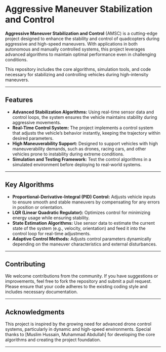 # Aggressive Maneuver Stabilization and Control

**Aggressive Maneuver Stabilization and Control** (AMSC) is a cutting-edge project designed to enhance the stability and control of quadcopters during aggressive and high-speed maneuvers. With applications in both autonomous and manually controlled systems, this project leverages advanced algorithms to maintain optimal performance even in challenging conditions.

This repository includes the core algorithms, simulation tools, and code necessary for stabilizing and controlling vehicles during high-intensity maneuvers.

---

## Features

- **Advanced Stabilization Algorithms:** Using real-time sensor data and control loops, the system ensures the vehicle maintains stability during aggressive movements.
- **Real-Time Control System:** The project implements a control system that adjusts the vehicle’s behavior instantly, keeping the trajectory within desired parameters.
- **High Maneuverability Support:** Designed to support vehicles with high maneuverability demands, such as drones, racing cars, and other vehicles prone to instability during extreme conditions.
- **Simulation and Testing Framework:** Test the control algorithms in a simulated environment before deploying to real-world systems.

---

## Key Algorithms

- **Proportional-Derivative-Integral (PID) Control:** Adjusts vehicle inputs to ensure smooth and stable maneuvers by compensating for any errors in position or orientation.
- **LQR (Linear Quadratic Regulator):** Optimizes control for minimizing energy usage while ensuring stability.
- **State Estimation Algorithms:** Use sensor data to estimate the current state of the system (e.g., velocity, orientation) and feed it into the control loop for real-time adjustments.
- **Adaptive Control Methods:** Adjusts control parameters dynamically depending on the maneuver characteristics and external disturbances.

---

## Contributing

We welcome contributions from the community. If you have suggestions or improvements, feel free to fork the repository and submit a pull request. Please ensure that your code adheres to the existing coding style and includes necessary documentation.

---

## Acknowledgments

This project is inspired by the growing need for advanced drone control systems, particularly in dynamic and high-speed environments. Special thanks to [Muslim Hussain, Muhammad Abdullah] for developing the core algorithms and creating the project foundation.

---




